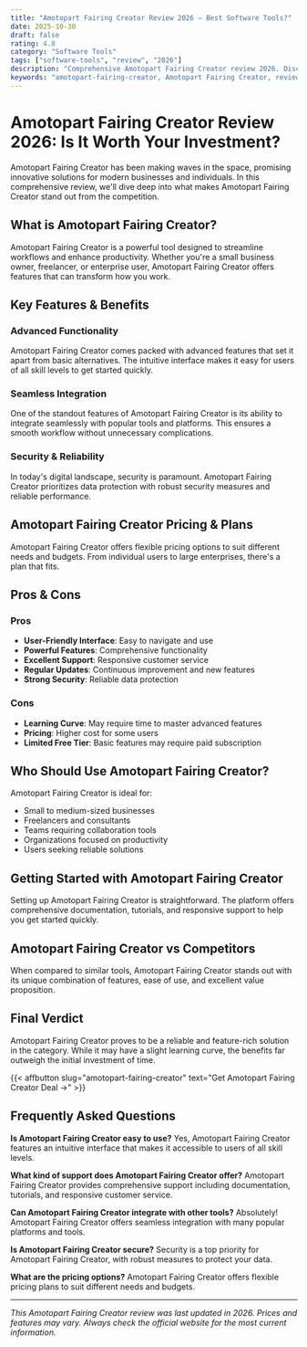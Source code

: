 ```yaml
---
title: "Amotopart Fairing Creator Review 2026 – Best Software Tools?"
date: 2025-10-30
draft: false
rating: 4.8
category: "Software Tools"
tags: ["software-tools", "review", "2026"]
description: "Comprehensive Amotopart Fairing Creator review 2026. Discover if this  tool is the best choice for your needs."
keywords: "amotopart-fairing-creator, Amotopart Fairing Creator, review, software tools, 2026, best software tools"
---
```


# Amotopart Fairing Creator Review 2026: Is It Worth Your Investment?

Amotopart Fairing Creator has been making waves in the  space, promising innovative solutions for modern businesses and individuals. In this comprehensive review, we'll dive deep into what makes Amotopart Fairing Creator stand out from the competition.

## What is Amotopart Fairing Creator?

Amotopart Fairing Creator is a powerful  tool designed to streamline workflows and enhance productivity. Whether you're a small business owner, freelancer, or enterprise user, Amotopart Fairing Creator offers features that can transform how you work.

## Key Features & Benefits

### Advanced Functionality
Amotopart Fairing Creator comes packed with advanced features that set it apart from basic alternatives. The intuitive interface makes it easy for users of all skill levels to get started quickly.

### Seamless Integration
One of the standout features of Amotopart Fairing Creator is its ability to integrate seamlessly with popular tools and platforms. This ensures a smooth workflow without unnecessary complications.

### Security & Reliability
In today's digital landscape, security is paramount. Amotopart Fairing Creator prioritizes data protection with robust security measures and reliable performance.

## Amotopart Fairing Creator Pricing & Plans

Amotopart Fairing Creator offers flexible pricing options to suit different needs and budgets. From individual users to large enterprises, there's a plan that fits.

## Pros & Cons

### Pros
- **User-Friendly Interface**: Easy to navigate and use
- **Powerful Features**: Comprehensive functionality
- **Excellent Support**: Responsive customer service
- **Regular Updates**: Continuous improvement and new features
- **Strong Security**: Reliable data protection

### Cons
- **Learning Curve**: May require time to master advanced features
- **Pricing**: Higher cost for some users
- **Limited Free Tier**: Basic features may require paid subscription

## Who Should Use Amotopart Fairing Creator?

Amotopart Fairing Creator is ideal for:
- Small to medium-sized businesses
- Freelancers and consultants
- Teams requiring collaboration tools
- Organizations focused on productivity
- Users seeking reliable  solutions

## Getting Started with Amotopart Fairing Creator

Setting up Amotopart Fairing Creator is straightforward. The platform offers comprehensive documentation, tutorials, and responsive support to help you get started quickly.

## Amotopart Fairing Creator vs Competitors

When compared to similar tools, Amotopart Fairing Creator stands out with its unique combination of features, ease of use, and excellent value proposition.

## Final Verdict

Amotopart Fairing Creator proves to be a reliable and feature-rich solution in the  category. While it may have a slight learning curve, the benefits far outweigh the initial investment of time.

{{< affbutton slug="amotopart-fairing-creator" text="Get Amotopart Fairing Creator Deal →" >}}

## Frequently Asked Questions

**Is Amotopart Fairing Creator easy to use?**
Yes, Amotopart Fairing Creator features an intuitive interface that makes it accessible to users of all skill levels.

**What kind of support does Amotopart Fairing Creator offer?**
Amotopart Fairing Creator provides comprehensive support including documentation, tutorials, and responsive customer service.

**Can Amotopart Fairing Creator integrate with other tools?**
Absolutely! Amotopart Fairing Creator offers seamless integration with many popular platforms and tools.

**Is Amotopart Fairing Creator secure?**
Security is a top priority for Amotopart Fairing Creator, with robust measures to protect your data.

**What are the pricing options?**
Amotopart Fairing Creator offers flexible pricing plans to suit different needs and budgets.

---

*This Amotopart Fairing Creator review was last updated in 2026. Prices and features may vary. Always check the official website for the most current information.*
